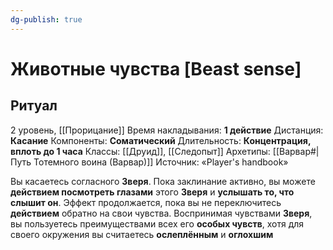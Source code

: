 ```yaml
---
dg-publish: true
---
```

# Животные чувства [Beast sense]
## Ритуал
2 уровень, [[Прорицание]]
Время накладывания: **1 действие**
Дистанция: **Касание**
Компоненты: **Соматический**
Длительность: **Концентрация, вплоть до 1 часа**
Классы: [[Друид]], [[Следопыт]]
Архетипы: [[Варвар#|Путь Тотемного воина (Варвар)]]
Источник: «Player's handbook»

Вы касаетесь согласного **Зверя**. Пока заклинание активно, вы можете **действием посмотреть глазами** этого **Зверя** и **услышать то, что слышит он**. Эффект продолжается, пока вы не переключитесь **действием** обратно на свои чувства. Воспринимая чувствами **Зверя**, вы пользуетесь преимуществами всех его **особых чувств**, хотя для своего окружения вы считаетесь **ослеплённым** и **оглохшим**